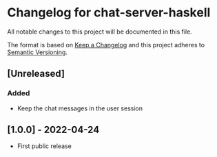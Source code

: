 # Changelog for chat-server-haskell
All notable changes to this project will be documented in this file.

The format is based on [Keep a Changelog](http://keepachangelog.com/)
and this project adheres to [Semantic Versioning](http://semver.org/).

## [Unreleased]
### Added
- Keep the chat messages in the user session

## [1.0.0] - 2022-04-24
- First public release
